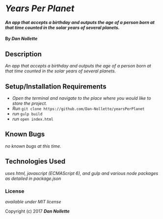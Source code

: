 # _Years Per Planet_

#### _An app that accepts a birthday and outputs the age of a person born at that time counted in the solar years of several planets._

#### By _**Dan Nollette**_

## Description

_An app that accepts a birthday and outputs the age of a person born at that time counted in the solar years of several planets._

## Setup/Installation Requirements

* _Open the terminal and navigate to the place where you would like to store the project._
* _Run_ `git clone https://github.com/Dan-Nollette/yearsPerPlanet`
* _run_ `gulp build`
* _run_ `open index.html`
## Known Bugs

_no known bugs at this time._

## Technologies Used

_uses html, javascript (ECMAScript 6), and gulp and various node packages as detailed in package.json_

### License

*available under MIT license*

Copyright (c) 2017 **_Dan Nollette_**
